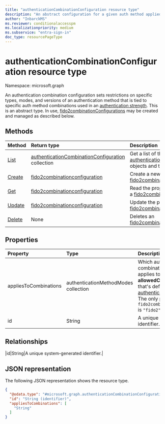 ```yaml
---
title: "authenticationCombinationConfiguration resource type"
description: "An abstract configuration for a given auth method applied to certain combinations. "
author: "InbarckMS"
ms.reviewer: conditionalaccesspm
ms.localizationpriority: medium
ms.subservice: "entra-sign-in"
doc_type: resourcePageType
---
```


# authenticationCombinationConfiguration resource type

Namespace: microsoft.graph

An authentication combination configuration sets restrictions on specific types, modes, and versions of an authentication method that is tied to specific auth method combinations used in an [authentication strength](authenticationstrengths-overview.md).
This is an abstract type. In use, [fido2combinationConfigurations](fido2combinationconfiguration.md) may be created and managed as described below.

## Methods
|Method|Return type|Description|
|:---|:---|:---|
|[List](../api/authenticationstrengthpolicy-list-combinationconfigurations.md)|[authenticationCombinationConfiguration](../resources/authenticationcombinationconfiguration.md) collection|Get a list of the [authenticationCombinationConfiguration](../resources/authenticationcombinationconfiguration.md) objects and their properties.|
|[Create](../api/authenticationstrengthpolicy-post-combinationconfigurations.md)|[fido2combinationconfiguration](../resources/fido2combinationconfiguration.md)|Create a new [fido2combinationconfiguration](../resources/fido2combinationconfiguration.md) object.|
|[Get](../api/authenticationcombinationconfiguration-get.md)|[fido2combinationconfiguration](../resources/fido2combinationconfiguration.md)|Read the properties and relationships of a [fido2combinationconfiguration](../resources/fido2combinationconfiguration.md) object.|
|[Update](../api/authenticationcombinationconfiguration-update.md)|[fido2combinationconfiguration](../resources/fido2combinationconfiguration.md)|Update the properties of a [fido2combinationconfiguration](../resources/fido2combinationconfiguration.md) object.|
|[Delete](../api/authenticationstrengthpolicy-delete-combinationconfigurations.md)|None|Deletes an [fido2combinationconfiguration](../resources/fido2combinationconfiguration.md) object.|

## Properties
|Property|Type|Description|
|:---|:---|:---|
|appliesToCombinations|authenticationMethodModes collection|Which authentication method combinations this configuration applies to. Must be an **allowedCombinations** object that's defined for the [authenticationStrengthPolicy](../resources/authenticationstrengthpolicy.md). The only possible value for `fido2combinationConfigurations` is `"fido2"`.|
|id|String|A unique system-generated identifier.|

## Relationships
|id|String|A unique system-generated identifier.|
## JSON representation
The following JSON representation shows the resource type.
<!-- {
  "blockType": "resource",
  "keyProperty": "id",
  "@odata.type": "microsoft.graph.authenticationCombinationConfiguration",
  "openType": false
}
-->
``` json
{
  "@odata.type": "#microsoft.graph.authenticationCombinationConfiguration",
  "id": "String (identifier)",
  "appliesToCombinations": [
    "String"
  ]
}
```

